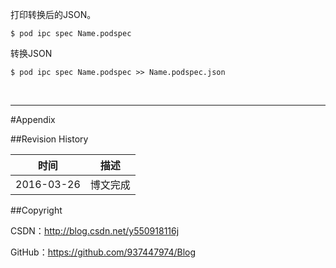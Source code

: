 打印转换后的JSON。

```
$ pod ipc spec Name.podspec
```

转换JSON

```
$ pod ipc spec Name.podspec >> Name.podspec.json
```

&#160;

----------

#Appendix

##Revision History

| 时间 | 描述 |
| ---- | ---- |
| 2016-03-26 | 博文完成 |

##Copyright

CSDN：http://blog.csdn.net/y550918116j

GitHub：https://github.com/937447974/Blog